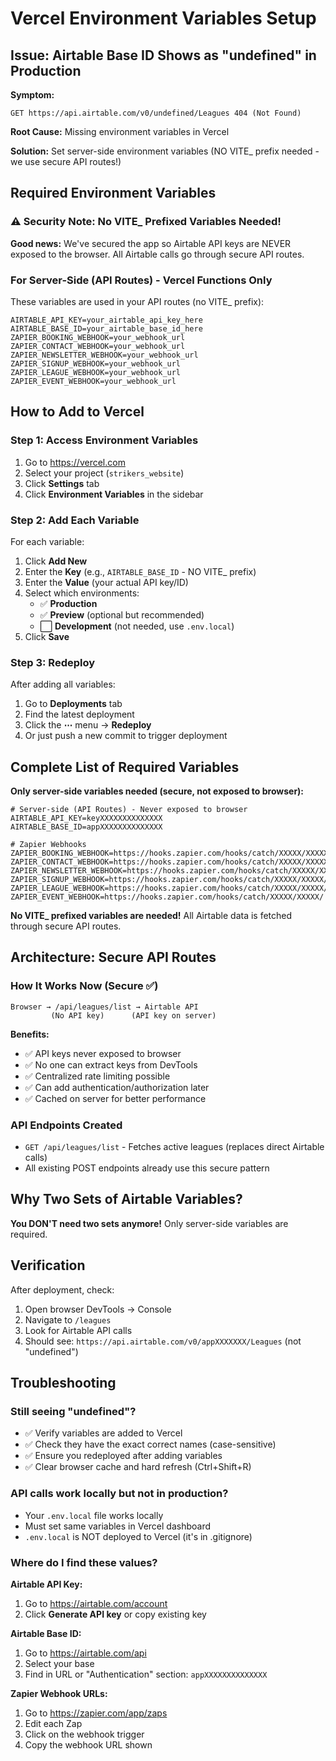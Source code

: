 # Vercel Environment Variables Setup

## Issue: Airtable Base ID Shows as "undefined" in Production

**Symptom:** 
```
GET https://api.airtable.com/v0/undefined/Leagues 404 (Not Found)
```

**Root Cause:** Missing environment variables in Vercel

**Solution:** Set server-side environment variables (NO VITE_ prefix needed - we use secure API routes!)

## Required Environment Variables

### ⚠️ Security Note: No VITE_ Prefixed Variables Needed!

**Good news:** We've secured the app so Airtable API keys are NEVER exposed to the browser. All Airtable calls go through secure API routes.

### For Server-Side (API Routes) - Vercel Functions Only

These variables are used in your API routes (no VITE_ prefix):

```env
AIRTABLE_API_KEY=your_airtable_api_key_here
AIRTABLE_BASE_ID=your_airtable_base_id_here
ZAPIER_BOOKING_WEBHOOK=your_webhook_url
ZAPIER_CONTACT_WEBHOOK=your_webhook_url
ZAPIER_NEWSLETTER_WEBHOOK=your_webhook_url
ZAPIER_SIGNUP_WEBHOOK=your_webhook_url
ZAPIER_LEAGUE_WEBHOOK=your_webhook_url
ZAPIER_EVENT_WEBHOOK=your_webhook_url
```

## How to Add to Vercel

### Step 1: Access Environment Variables
1. Go to https://vercel.com
2. Select your project (`strikers_website`)
3. Click **Settings** tab
4. Click **Environment Variables** in the sidebar

### Step 2: Add Each Variable
For each variable:
1. Click **Add New**
2. Enter the **Key** (e.g., `AIRTABLE_BASE_ID` - NO VITE_ prefix)
3. Enter the **Value** (your actual API key/ID)
4. Select which environments:
   - ✅ **Production**
   - ✅ **Preview** (optional but recommended)
   - ⬜ **Development** (not needed, use `.env.local`)
5. Click **Save**

### Step 3: Redeploy
After adding all variables:
1. Go to **Deployments** tab
2. Find the latest deployment
3. Click the **⋯** menu → **Redeploy**
4. Or just push a new commit to trigger deployment

## Complete List of Required Variables

**Only server-side variables needed (secure, not exposed to browser):**

```env
# Server-side (API Routes) - Never exposed to browser
AIRTABLE_API_KEY=keyXXXXXXXXXXXXXX
AIRTABLE_BASE_ID=appXXXXXXXXXXXXXX

# Zapier Webhooks
ZAPIER_BOOKING_WEBHOOK=https://hooks.zapier.com/hooks/catch/XXXXX/XXXXX/
ZAPIER_CONTACT_WEBHOOK=https://hooks.zapier.com/hooks/catch/XXXXX/XXXXX/
ZAPIER_NEWSLETTER_WEBHOOK=https://hooks.zapier.com/hooks/catch/XXXXX/XXXXX/
ZAPIER_SIGNUP_WEBHOOK=https://hooks.zapier.com/hooks/catch/XXXXX/XXXXX/
ZAPIER_LEAGUE_WEBHOOK=https://hooks.zapier.com/hooks/catch/XXXXX/XXXXX/
ZAPIER_EVENT_WEBHOOK=https://hooks.zapier.com/hooks/catch/XXXXX/XXXXX/
```

**No VITE_ prefixed variables are needed!** All Airtable data is fetched through secure API routes.

## Architecture: Secure API Routes

### How It Works Now (Secure ✅)

```
Browser → /api/leagues/list → Airtable API
         (No API key)      (API key on server)
```

**Benefits:**
- ✅ API keys never exposed to browser
- ✅ No one can extract keys from DevTools
- ✅ Centralized rate limiting possible
- ✅ Can add authentication/authorization later
- ✅ Cached on server for better performance

### API Endpoints Created

- `GET /api/leagues/list` - Fetches active leagues (replaces direct Airtable calls)
- All existing POST endpoints already use this secure pattern

## Why Two Sets of Airtable Variables?

**You DON'T need two sets anymore!** Only server-side variables are required.

## Verification

After deployment, check:
1. Open browser DevTools → Console
2. Navigate to `/leagues`
3. Look for Airtable API calls
4. Should see: `https://api.airtable.com/v0/appXXXXXXX/Leagues` (not "undefined")

## Troubleshooting

### Still seeing "undefined"?
- ✅ Verify variables are added to Vercel
- ✅ Check they have the exact correct names (case-sensitive)
- ✅ Ensure you redeployed after adding variables
- ✅ Clear browser cache and hard refresh (Ctrl+Shift+R)

### API calls work locally but not in production?
- Your `.env.local` file works locally
- Must set same variables in Vercel dashboard
- `.env.local` is NOT deployed to Vercel (it's in .gitignore)

### Where do I find these values?

**Airtable API Key:**
1. Go to https://airtable.com/account
2. Click **Generate API key** or copy existing key

**Airtable Base ID:**
1. Go to https://airtable.com/api
2. Select your base
3. Find in URL or "Authentication" section: `appXXXXXXXXXXXXXX`

**Zapier Webhook URLs:**
1. Go to https://zapier.com/app/zaps
2. Edit each Zap
3. Click on the webhook trigger
4. Copy the webhook URL shown
